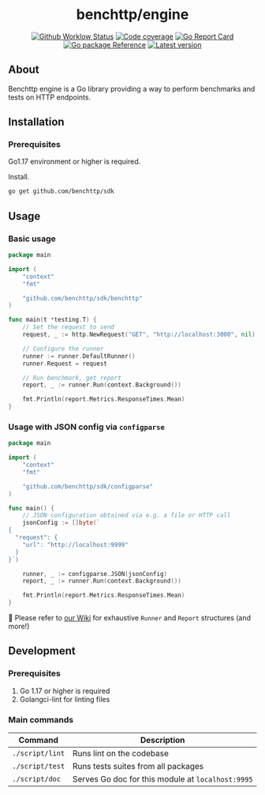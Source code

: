 <h1 align="center">benchttp/engine</h1>

<p align="center">
  <a href="https://github.com/benchttp/engine/actions/workflows/ci.yml?query=branch%3Amain">
    <img alt="Github Worklow Status" src="https://img.shields.io/github/actions/workflow/status/benchttp/engine/ci.yml?branch=main"></a>
  <a href="https://codecov.io/gh/benchttp/engine">
    <img alt="Code coverage" src="https://img.shields.io/codecov/c/gh/benchttp/engine?label=coverage"></a>
  <a href="https://goreportcard.com/report/github.com/benchttp/sdk">
    <img alt="Go Report Card" src="https://goreportcard.com/badge/github.com/benchttp/sdk" /></a>
  <br />
  <a href="https://pkg.go.dev/github.com/benchttp/sdk#section-documentation">
    <img alt="Go package Reference" src="https://img.shields.io/badge/pkg-reference-informational?logo=go" /></a>
  <a href="https://github.com/benchttp/sdk/releases">
    <img alt="Latest version" src="https://img.shields.io/github/v/tag/benchttp/engine?label=release"></a>
</p>

## About

Benchttp engine is a Go library providing a way to perform benchmarks and tests
on HTTP endpoints.

## Installation

### Prerequisites

Go1.17 environment or higher is required.

Install.

```txt
go get github.com/benchttp/sdk
```

## Usage

### Basic usage

```go
package main

import (
    "context"
    "fmt"

    "github.com/benchttp/sdk/benchttp"
)

func main(t *testing.T) {
    // Set the request to send
    request, _ := http.NewRequest("GET", "http://localhost:3000", nil)

    // Configure the runner
    runner := runner.DefaultRunner()
    runner.Request = request

    // Run benchmark, get report
    report, _ := runner.Run(context.Background())

    fmt.Println(report.Metrics.ResponseTimes.Mean)
}
```

### Usage with JSON config via `configparse`

```go
package main

import (
    "context"
    "fmt"

    "github.com/benchttp/sdk/configparse"
)

func main() {
    // JSON configuration obtained via e.g. a file or HTTP call
    jsonConfig := []byte(`
{
  "request": {
    "url": "http://localhost:9999"
  }
}`)

    runner, _ := configparse.JSON(jsonConfig)
    report, _ := runner.Run(context.Background())

    fmt.Println(report.Metrics.ResponseTimes.Mean)
}
```

📄 Please refer to [our Wiki](https://github.com/benchttp/sdk/wiki/IO-Structures) for exhaustive `Runner` and `Report` structures (and more!)

## Development

### Prerequisites

1. Go 1.17 or higher is required
1. Golangci-lint for linting files

### Main commands

| Command         | Description                                       |
| --------------- | ------------------------------------------------- |
| `./script/lint` | Runs lint on the codebase                         |
| `./script/test` | Runs tests suites from all packages               |
| `./script/doc`  | Serves Go doc for this module at `localhost:9995` |
